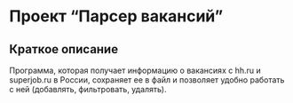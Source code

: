 # Проект “Парсер вакансий”

## Краткое описание

Программа, которая получает информацию о вакансиях с hh.ru и superjob.ru в России, сохраняет ее в файл и позволяет удобно работать с ней (добавлять, фильтровать, удалять).
